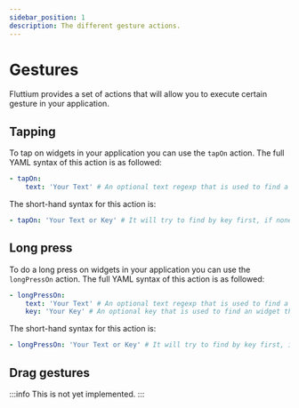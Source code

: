 ```yaml
---
sidebar_position: 1
description: The different gesture actions.
---
```


# Gestures

Fluttium provides a set of actions that will allow you to execute certain gesture in your
application.

## Tapping

To tap on widgets in your application you can use the `tapOn` action. The full YAML syntax of this
action is as followed:

```yaml
- tapOn:
    text: 'Your Text' # An optional text regexp that is used to find a widget by semantic labels and visible text
```

The short-hand syntax for this action is:

```yaml
- tapOn: 'Your Text or Key' # It will try to find by key first, if none is found it will try semantic labels and visible text
```

## Long press

To do a long press on widgets in your application you can use the `longPressOn` action. The full 
YAML syntax of this action is as followed:

```yaml
- longPressOn:
    text: 'Your Text' # An optional text regexp that is used to find a widget by semantic labels and visible text
    key: 'Your Key' # An optional key that is used to find an widget that has the given key
```

The short-hand syntax for this action is:

```yaml
- longPressOn: 'Your Text or Key' # It will try to find by key first, if none is found it will try semantic labels and visible text
```

## Drag gestures

:::info
This is not yet implemented.
:::

